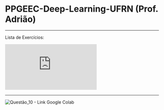 # PPGEEC-Deep-Learning-UFRN (Prof. Adrião)

------------------------------------------------------------------------------------------------------------------------
Lista de Exercícios:

![1° Lista](https://github.com/alessandropequeno/PPGEEC-Deep-Learning-UFRN/blob/main/lista%20de%20deep%20learning.pdf)

-------------------------------------------------------------------------------------------------------------------------
![Questão_10 - Link Google Colab](https://github.com/alessandropequeno/startPhayton/blob/main/deep_q_10.ipynb)
